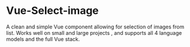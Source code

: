 # Vue-Select-image
A clean and simple Vue component allowing for selection of images from list. Works well on small and large projects , and supports all 4 language models and the full Vue stack.
